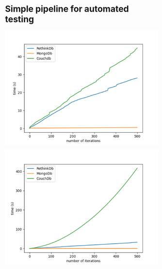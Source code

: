 # Simple pipeline for automated testing

![Inserts](/efficiency-tests/plots/inserts.png)

![ReadWrite](/efficiency-tests/plots/read_write.png)
